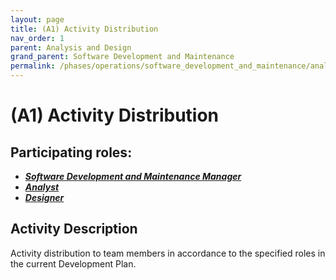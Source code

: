 ```yaml
---
layout: page
title: (A1) Activity Distribution
nav_order: 1
parent: Analysis and Design
grand_parent: Software Development and Maintenance
permalink: /phases/operations/software_development_and_maintenance/analysis_and_design/a1/
---
```




# (A1) Activity Distribution

## Participating roles:
* <a href="/roles/">_**Software Development and Maintenance Manager**_</a>
* <a href="/roles/">_**Analyst**_</a>
* <a href="/roles/">_**Designer**_</a>

## Activity Description
Activity distribution to team members in accordance to the specified roles in the current Development Plan.
